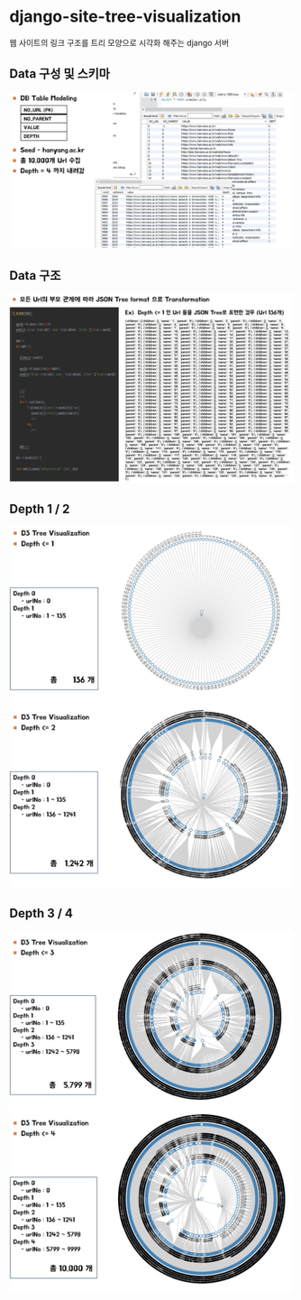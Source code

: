 # django-site-tree-visualization
웹 사이트의 링크 구조를 트리 모양으로 시각화 해주는 django 서버


## Data 구성 및 스키마
<div>
  <div width='50%'>
    <img src='./screenshots/screenshot1.jpg'>
  </div>
</div>

## Data 구조
<div>
  <div>
    <img src='./screenshots/screenshot2.jpg'>
  </div>
</div>

## Depth 1 / 2
<div>
  <div width='30%'>
    <img src='./screenshots/screenshot3.jpg'>
  </div>
  <div width='30%'>
    <img src='./screenshots/screenshot4.jpg'>
  </div>
</div>

## Depth 3 / 4
<div>
  <div width='30%'>
    <img src='./screenshots/screenshot5.jpg'>
  </div>
  <div width='30%'>
    <img src='./screenshots/screenshot6.jpg'>
  </div>
</div>
